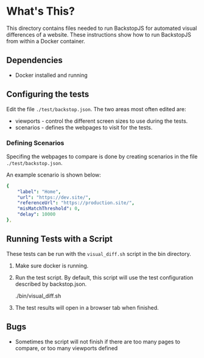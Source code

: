 # What's This?

This directory contains files needed to run BackstopJS for automated visual differences of a website. These instructions show how to run BackstopJS from within a Docker container.

## Dependencies

- Docker installed and running

## Configuring the tests

Edit the file `./test/backstop.json`. The two areas most often edited are:

- viewports - control the different screen sizes to use during the tests.
- scenarios - defines the webpages to visit for the tests.

### Defining Scenarios

Specifing the webpages to compare is done by creating scenarios in the file `./test/backstop.json`.

An example scenario is shown below:

```yaml
{
    "label": "Home",
    "url": "https://dev.site/",
    "referenceUrl": "https://production.site/",
    "misMatchThreshold": 0,
    "delay": 10000
},
```

## Running Tests with a Script

These tests can be run with the `visual_diff.sh` script in the bin directory.

1. Make sure docker is running.
2. Run the test script. By default, this script will use the test configuration described by backstop.json.

    ./bin/visual_diff.sh

3. The test results will open in a browser tab when finished.

## Bugs

- Sometimes the script will not finish if there are too many pages to compare, or too many viewports defined